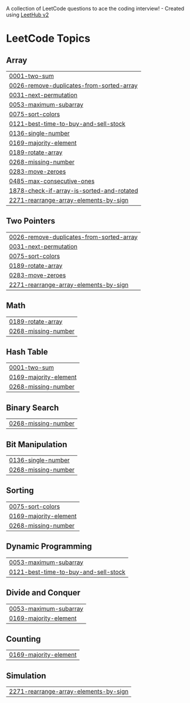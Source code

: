 A collection of LeetCode questions to ace the coding interview! - Created using [LeetHub v2](https://github.com/arunbhardwaj/LeetHub-2.0)
<!---LeetCode Topics Start-->
# LeetCode Topics
## Array
|  |
| ------- |
| [0001-two-sum](https://github.com/chandran472/Leetcode/tree/master/0001-two-sum) |
| [0026-remove-duplicates-from-sorted-array](https://github.com/chandran472/Leetcode/tree/master/0026-remove-duplicates-from-sorted-array) |
| [0031-next-permutation](https://github.com/chandran472/Leetcode/tree/master/0031-next-permutation) |
| [0053-maximum-subarray](https://github.com/chandran472/Leetcode/tree/master/0053-maximum-subarray) |
| [0075-sort-colors](https://github.com/chandran472/Leetcode/tree/master/0075-sort-colors) |
| [0121-best-time-to-buy-and-sell-stock](https://github.com/chandran472/Leetcode/tree/master/0121-best-time-to-buy-and-sell-stock) |
| [0136-single-number](https://github.com/chandran472/Leetcode/tree/master/0136-single-number) |
| [0169-majority-element](https://github.com/chandran472/Leetcode/tree/master/0169-majority-element) |
| [0189-rotate-array](https://github.com/chandran472/Leetcode/tree/master/0189-rotate-array) |
| [0268-missing-number](https://github.com/chandran472/Leetcode/tree/master/0268-missing-number) |
| [0283-move-zeroes](https://github.com/chandran472/Leetcode/tree/master/0283-move-zeroes) |
| [0485-max-consecutive-ones](https://github.com/chandran472/Leetcode/tree/master/0485-max-consecutive-ones) |
| [1878-check-if-array-is-sorted-and-rotated](https://github.com/chandran472/Leetcode/tree/master/1878-check-if-array-is-sorted-and-rotated) |
| [2271-rearrange-array-elements-by-sign](https://github.com/chandran472/Leetcode/tree/master/2271-rearrange-array-elements-by-sign) |
## Two Pointers
|  |
| ------- |
| [0026-remove-duplicates-from-sorted-array](https://github.com/chandran472/Leetcode/tree/master/0026-remove-duplicates-from-sorted-array) |
| [0031-next-permutation](https://github.com/chandran472/Leetcode/tree/master/0031-next-permutation) |
| [0075-sort-colors](https://github.com/chandran472/Leetcode/tree/master/0075-sort-colors) |
| [0189-rotate-array](https://github.com/chandran472/Leetcode/tree/master/0189-rotate-array) |
| [0283-move-zeroes](https://github.com/chandran472/Leetcode/tree/master/0283-move-zeroes) |
| [2271-rearrange-array-elements-by-sign](https://github.com/chandran472/Leetcode/tree/master/2271-rearrange-array-elements-by-sign) |
## Math
|  |
| ------- |
| [0189-rotate-array](https://github.com/chandran472/Leetcode/tree/master/0189-rotate-array) |
| [0268-missing-number](https://github.com/chandran472/Leetcode/tree/master/0268-missing-number) |
## Hash Table
|  |
| ------- |
| [0001-two-sum](https://github.com/chandran472/Leetcode/tree/master/0001-two-sum) |
| [0169-majority-element](https://github.com/chandran472/Leetcode/tree/master/0169-majority-element) |
| [0268-missing-number](https://github.com/chandran472/Leetcode/tree/master/0268-missing-number) |
## Binary Search
|  |
| ------- |
| [0268-missing-number](https://github.com/chandran472/Leetcode/tree/master/0268-missing-number) |
## Bit Manipulation
|  |
| ------- |
| [0136-single-number](https://github.com/chandran472/Leetcode/tree/master/0136-single-number) |
| [0268-missing-number](https://github.com/chandran472/Leetcode/tree/master/0268-missing-number) |
## Sorting
|  |
| ------- |
| [0075-sort-colors](https://github.com/chandran472/Leetcode/tree/master/0075-sort-colors) |
| [0169-majority-element](https://github.com/chandran472/Leetcode/tree/master/0169-majority-element) |
| [0268-missing-number](https://github.com/chandran472/Leetcode/tree/master/0268-missing-number) |
## Dynamic Programming
|  |
| ------- |
| [0053-maximum-subarray](https://github.com/chandran472/Leetcode/tree/master/0053-maximum-subarray) |
| [0121-best-time-to-buy-and-sell-stock](https://github.com/chandran472/Leetcode/tree/master/0121-best-time-to-buy-and-sell-stock) |
## Divide and Conquer
|  |
| ------- |
| [0053-maximum-subarray](https://github.com/chandran472/Leetcode/tree/master/0053-maximum-subarray) |
| [0169-majority-element](https://github.com/chandran472/Leetcode/tree/master/0169-majority-element) |
## Counting
|  |
| ------- |
| [0169-majority-element](https://github.com/chandran472/Leetcode/tree/master/0169-majority-element) |
## Simulation
|  |
| ------- |
| [2271-rearrange-array-elements-by-sign](https://github.com/chandran472/Leetcode/tree/master/2271-rearrange-array-elements-by-sign) |
<!---LeetCode Topics End-->